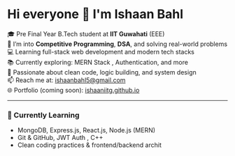 # Hi everyone 👋 I'm Ishaan Bahl

🎓 Pre Final Year B.Tech student at **IIT Guwahati** (EEE)  
🧠 I’m into **Competitive Programming**, **DSA**, and solving real-world problems  
💻 Learning full-stack web development and modern tech stacks  
📚 Currently exploring: MERN Stack , Authentication, and more  
🚀 Passionate about clean code, logic building, and system design  
📫 Reach me at: ishaanbahl5@gmail.com  
🌐 Portfolio (coming soon): [ishaaniitg.github.io](https://ishaaniitg.github.io/)

---

### 🌱 Currently Learning

- MongoDB, Express.js, React.js, Node.js (MERN)
- Git & GitHub, JWT Auth , C++
- Clean coding practices & frontend/backend archit

